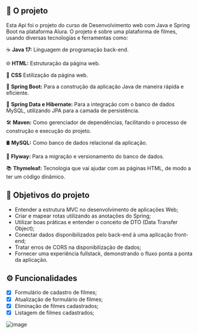 ## 🔨 O projeto

Esta Api foi o projeto do curso de Desenvolvimento web com Java e Spring Boot na plataforma Alura.
O projeto é sobre uma plataforma de filmes, usando diversas tecnologias e ferramentas como:

☕️ **Java 17:** Linguagem de programação back-end.
  
🌐  **HTML:** Estruturação da página web.

🎨  **CSS** Estilização da página web.

🔵 **Spring Boot:** Para a construção da aplicação Java de maneira rápida e eficiente.

🔄 **Spring Data e Hibernate:** Para a integração com o banco de dados MySQL, utilizando JPA para a camada de persistência.

🛠️ **Maven:** Como gerenciador de dependências, facilitando o processo de construção e execução do projeto.

🛢️ **MySQL:** Como banco de dados relacional da aplicação.

📜 **Flyway:** Para a migração e versionamento do banco de dados.

📚 **Thymeleaf:** Tecnologia que vai ajudar com as páginas HTML, de modo a ter um código dinâmico.

## 🔨 Objetivos do projeto

- Entender a estrutura MVC no desenvolvimento de aplicações Web;
- Criar e mapear rotas utilizando as anotações do Spring;
- Utilizar boas práticas e entender o conceito de DTO (Data Transfer Object); 
- Conectar dados disponibilizados pelo back-end à uma aplicação front-end;
- Tratar erros de CORS na disponibilização de dados;
- Fornecer uma experiência fullstack, demonstrando o fluxo ponta a ponta da aplicação.

## ⚙️ Funcionalidades

- [x] Formulário de cadastro de filmes;
- [x] Atualização de formulário de filmes;
- [x] Eliminação de filmes cadastrados;
- [x] Listagem de filmes cadastrados;

![image](https://github.com/AmericoRelvas/plataforma-de-filmes/assets/112661393/ee79ef1f-c630-45e0-81ff-7a9237878a67)
